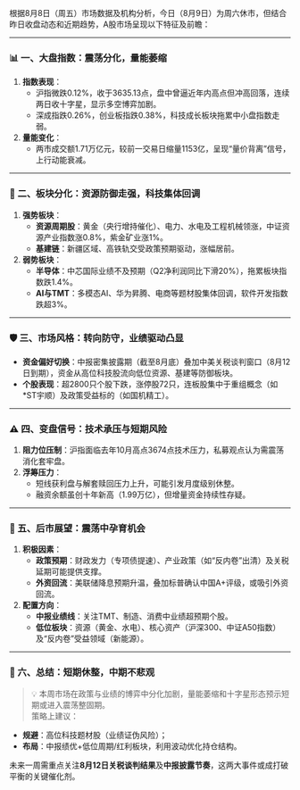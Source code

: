 根据8月8日（周五）市场数据及机构分析，今日（8月9日）为周六休市，但结合昨日收盘动态和近期趋势，A股市场呈现以下特征及前瞻：

---

### 📊 一、大盘指数：**震荡分化，量能萎缩**
1. **指数表现**：  
    - 沪指微跌0.12%，收于3635.13点，盘中曾逼近年内高点但冲高回落，连续两日收十字星，显示多空博弈加剧。  
    - 深成指跌0.26%，创业板指跌0.38%，科技成长板块拖累中小盘指数走弱。  
2. **量能变化**：  
    - 两市成交额1.71万亿元，较前一交易日缩量1153亿，呈现“量价背离”信号，上行动能衰减。

---

### 🔀 二、板块分化：**资源防御走强，科技集体回调**
1. **强势板块**：  
    - **资源周期股**：黄金（央行增持催化）、电力、水电及工程机械领涨，中证资源产业指数涨0.8%，紫金矿业涨1%。  
    - **基建链**：新疆区域、高铁轨交受政策预期驱动，涨幅居前。  
2. **弱势板块**：  
    - **半导体**：中芯国际业绩不及预期（Q2净利润同比下滑20%），拖累板块指数跌1.4%。  
    - **AI与TMT**：多模态AI、华为昇腾、电商等题材股集体回调，软件开发指数跌超3%。

---

### 🛡️ 三、市场风格：**转向防守，业绩驱动凸显**
- **资金偏好切换**：中报密集披露期（截至8月底）叠加中美关税谈判窗口（8月12日到期），资金从高位科技股流向低位资源、基建等防御板块。  
- **个股表现**：超2800只个股下跌，涨停股72只，连板股集中于重组概念（如*ST宇顺）及政策受益标的（如国机精工）。

---

### ⚠️ 四、变盘信号：**技术承压与短期风险**
1. **阻力位压制**：沪指面临去年10月高点3674点技术压力，私募观点认为需震荡消化套牢盘。  
2. **浮筹压力**：  
    - 短线获利盘与解套赎回压力上升，可能引发月度级别休整。  
    - 融资余额虽创十年新高（1.99万亿），但增量资金持续性存疑。

---

### 🔮 五、后市展望：**震荡中孕育机会**
1. **积极因素**：  
    - **政策预期**：财政发力（专项债提速）、产业政策（如“反内卷”出清）及关税延期可能提供支撑。  
    - **外资回流**：美联储降息预期升温，叠加标普确认中国A+评级，或吸引外资回流。  
2. **配置方向**：  
    - **中报业绩线**：关注TMT、制造、消费中业绩超预期个股。  
    - **低位板块**：资源（黄金、水电）、核心资产（沪深300、中证A50指数）及“反内卷”受益领域（新能源）。  

---

### 💎 六、总结：**短期休整，中期不悲观**
> 💡 本周市场在政策与业绩的博弈中分化加剧，量能萎缩和十字星形态预示短期或进入震荡整固期。  
策略上建议：  
- **规避**：高位科技题材股（业绩证伪风险）；  
- **布局**：中报绩优+低位周期/红利板块，利用波动优化持仓结构。  

未来一周需重点关注**8月12日关税谈判结果**及**中报披露节奏**，这两大事件或成打破平衡的关键催化剂。